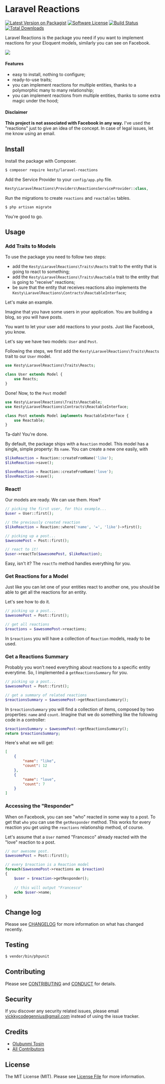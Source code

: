 # Laravel Reactions

[![Latest Version on Packagist][ico-version]][link-packagist]
[![Software License][ico-license]](LICENSE.md)
[![Build Status][ico-travis]][link-travis]
[![Total Downloads][ico-downloads]][link-downloads]

Laravel Reactions is the package you need if you want to implement reactions for your Eloquent models, similarly you can see on Facebook.

![](https://cdn.Kesty.com/open-source/reactions.jpg)

#### Features

* easy to install, nothing to configure;
* ready-to-use traits;
* you can implement reactions for multiple entities, thanks to a polymorphic many to many relationship;
* you can implement reactions from multiple entities, thanks to some extra magic under the hood;

#### Disclaimer

**This project is not associated with Facebook in any way.** I've used the "reactions" just to give an idea of the concept. In case of legal issues, let me know using an email.

## Install

Install the package with Composer.

``` bash
$ composer require kesty/laravel-reactions
```

Add the Service Provider to your `config/app.php` file.

```php
Kesty\LaravelReactions\Providers\ReactionsServiceProvider::class,
```

Run the migrations to create `reactions` and `reactables` tables.

```bash
$ php artisan migrate
```

You're good to go.

## Usage

### Add Traits to Models

To use the package you need to follow two steps:

* add the `Kesty\LaravelReactions\Traits\Reacts` trait to the entity that is going to react to something;
* add the `Kesty\LaravelReactions\Traits\Reactable` trait to the entity that is going to "receive" reactions;
* be sure that the entity that receives reactions also implements the `Kesty\LaravelReactions\Contracts\ReactableInterface`;

Let's make an example.

Imagine that you have some users in your application. You are building a blog, so you will have posts.

You want to let your user add reactions to your posts. Just like Facebook, you know.

Let's say we have two models: `User` and `Post`.

Following the steps, we first add the `Kesty\LaravelReactions\Traits\Reacts` trait to our `User` model.

```php
use Kesty\LaravelReactions\Traits\Reacts;

class User extends Model {
    use Reacts;
}
```

Done! Now, to the `Post` model!

```php
use Kesty\LaravelReactions\Traits\Reactable;
use Kesty\LaravelReactions\Contracts\ReactableInterface;

class Post extends Model implements ReactableInterface {
    use Reactable;
}
```

Ta-dah! You're done. 

By default, the package ships with a `Reaction` model. This model has a single, simple property: its `name`. You can create a new one easily, with

```php
$likeReaction = Reaction::createFromName('like');
$likeReaction->save();

$loveReaction = Reaction::createFromName('love');
$loveReaction->save();
```

### React!

Our models are ready. We can use them. How?

```php
// picking the first user, for this example...
$user = User::first();

// the previously created reaction
$likeReaction = Reaction::where('name', '=', 'like')->first();

// picking up a post...
$awesomePost = Post::first();

// react to it!
$user->reactTo($awesomePost, $likeReaction);
```

Easy, isn't it? The `reactTo` method handles everything for you.

### Get Reactions for a Model

Just like you can let one of your entities react to another one, you should be able to get all the reactions for an entity.

Let's see how to do it.

```php
// picking up a post...
$awesomePost = Post::first();

// get all reactions
$reactions = $awesomePost->reactions;
```

In `$reactions` you will have a collection of `Reaction` models, ready to be used.

### Get a Reactions Summary

Probably you won't need everything about reactions to a specific entity everytime. So, I implemented a `getReactionsSummary` for you.

```php
// picking up a post...
$awesomePost = Post::first();

// get a summary of related reactions
$reactionsSummary = $awesomePost->getReactionsSummary();
```

In `$reactionsSummary` you will find a collection of items, composed by two properties: `name` and `count`. Imagine that we do something like the following code in a controller:

```php
$reactionsSummary = $awesomePost->getReactionsSummary();
return $reactionsSummary;
```

Here's what we will get:

```json
[
    {
        "name": "like",
        "count": 12
    },
    {
        "name": "love",
        "count": 7
    }
]
```

### Accessing the "Responder"

When on Facebook, you can see "who" reacted in some way to a post. To get that `who` you can use the `getResponder` method. This works for every reaction you get using the `reactions` relationship method, of course.

Let's assume that a `User` named "Francesco" already reacted with the "love" reaction to a post.

```php
// our awesome post.
$awesomePost = Post::first();

// every $reaction is a Reaction model
foreach($awesomePost->reactions as $reaction) 
{
    $user = $reaction->getResponder();
   
    // this will output "Francesco"
    echo $user->name;
}
```

## Change log

Please see [CHANGELOG](CHANGELOG.md) for more information on what has changed recently.

## Testing

``` bash
$ vendor/bin/phpunit
```

## Contributing

Please see [CONTRIBUTING](CONTRIBUTING.md) and [CONDUCT](CONDUCT.md) for details.

## Security

If you discover any security related issues, please email vickkycodegennius@gmail.com instead of using the issue tracker.

## Credits

- [Olubunmi Tosin][link-author]
- [All Contributors][link-contributors]

## License

The MIT License (MIT). Please see [License File](LICENSE.md) for more information.

[ico-version]: https://img.shields.io/packagist/v/kesty/laravel-reactions.svg?style=flat-square
[ico-license]: https://img.shields.io/badge/license-MIT-brightgreen.svg?style=flat-square
[ico-travis]: https://img.shields.io/travis/kesty/laravel-reactions/master.svg?style=flat-square
[ico-scrutinizer]: https://img.shields.io/scrutinizer/coverage/g/kesty/laravel-reactions.svg?style=flat-square
[ico-code-quality]: https://img.shields.io/scrutinizer/g/kesty/laravel-reactions.svg?style=flat-square
[ico-downloads]: https://img.shields.io/packagist/dt/kesty/laravel-reactions.svg?style=flat-square

[link-packagist]: https://packagist.org/packages/kesty/laravel-reactions
[link-travis]: https://travis-ci.org/kesty/laravel-reactions
[link-downloads]: https://packagist.org/packages/kesty/laravel-reactions
[link-author]: https://github.com/olubunmitosin
[link-contributors]: ../contributors
